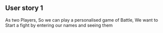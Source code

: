 ## User story 1
As two Players,
So we can play a personalised game of Battle,
We want to Start a fight by entering our names and seeing them